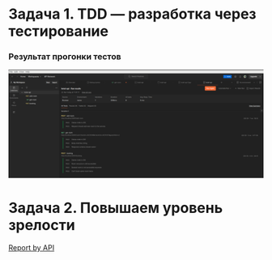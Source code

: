# Задача 1. TDD — разработка через тестирование

### Результат прогонки тестов

<img src="img_docks/TEST_GOOD.png">

# Задача 2. Повышаем уровень зрелости

[Report by API](Report%20API%20level.md)
